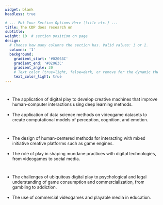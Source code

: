 ```yaml
---
widget: blank
headless: true

# ... Put Your Section Options Here (title etc.) ...
title: The CDP does research on
subtitle:
weight: 10  # section position on page
design:
  # Choose how many columns the section has. Valid values: 1 or 2.
  columns: '1'
  background:
    gradient_start: '#02063C'
    gradient_end: '#02063C'
    gradient_angle: 30
    # Text color (true=light, false=dark, or remove for the dynamic theme color).
    text_color_light: true
---
```


<div class="row">
  <div class="column">
    <h2></h2>
    <p>
      <ul>
        <li>The application of digital play to develop creative machines that improve human-computer interactions using deep learning methods.</li>
        <br>
        <li>The application of data science methods on videogame datasets to create computational models of perception, cognition, and emotion.</li>
      </ul>
  </p>
  </div>
  <div class="column">
    <h2></h2>
    <p>
      <ul>
        <li>The design of human-centered methods for interacting with mixed initiative creative platforms such as game engines.</li>
        <br>
        <li>The role of play in shaping mundane practices with digital technologies, from videogames to social media.</li>
      </ul>
    </p>
  </div>
    <div class="column">
    <h2></h2>
    <p>
      <ul>
        <li>The challenges of ubiquitous digital play to psychological and legal understanding of game consumption and commercialization, from gambling to addiction.</li>
        <br>
        <li>The use of commercial videogames and playable media in education.</li>
      </ul>
    </p>
  </div>
</div>




